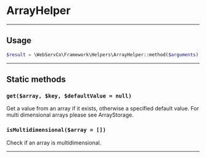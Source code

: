 # ArrayHelper

---

## Usage

```php
$result = \WebServCo\Framework\Helpers\ArrayHelper::method($arguments);
```

---

## Static methods

### `get($array, $key, $defaultValue = null)`

Get a value from an array if it exists, otherwise a specified default value.
For multi dimensional arrays please see ArrayStorage.

### `isMultidimensional($array = [])`

Check if an array is multidimensional.

---
